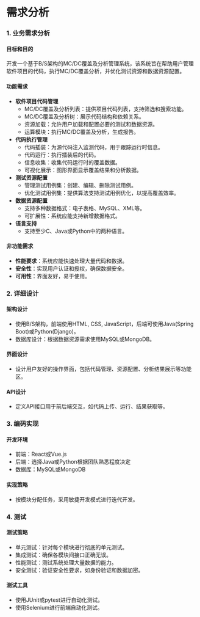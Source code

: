 # 需求分析

### 1. 业务需求分析

#### 目标和目的

开发一个基于B/S架构的MC/DC覆盖及分析管理系统，该系统旨在帮助用户管理软件项目的代码，执行MC/DC覆盖分析，并优化测试资源和数据资源配置。

#### 功能需求

- **软件项目代码管理**
  - MC/DC覆盖及分析列表：提供项目代码列表，支持筛选和搜索功能。
  - MC/DC覆盖及分析树：展示代码结构和依赖关系。
  - 资源加载：允许用户加载和配置必要的测试和数据资源。
  - 运算模块：执行MC/DC覆盖及分析，生成报告。
- **代码执行管理**
  - 代码插装：为源代码注入监测代码，用于跟踪运行时信息。
  - 代码运行：执行插装后的代码。
  - 信息收集：收集代码运行时的覆盖数据。
  - 可视化展示：图形界面显示覆盖结果和分析数据。
- **测试资源配置**
  - 管理测试用例集：创建、编辑、删除测试用例。
  - 优化测试用例集：提供算法支持测试用例优化，以提高覆盖效率。
- **数据资源配置**
  - 支持多种数据格式：电子表格、MySQL、XML等。
  - 可扩展性：系统应能支持新增数据格式。
- **语言支持**
  - 支持至少C、Java或Python中的两种语言。

#### 非功能需求

- **性能要求**：系统应能快速处理大量代码和数据。
- **安全性**：实现用户认证和授权，确保数据安全。
- **可用性**：界面友好，易于使用。

### 2. 详细设计

#### 架构设计

- 使用B/S架构，前端使用HTML, CSS, JavaScript，后端可使用Java(Spring Boot)或Python(Django)。
- 数据库设计：根据数据资源需求使用MySQL或MongoDB。

#### 界面设计

- 设计用户友好的操作界面，包括代码管理、资源配置、分析结果展示等功能区。

#### API设计

- 定义API接口用于前后端交互，如代码上传、运行、结果获取等。

### 3. 编码实现

#### 开发环境

- 前端：React或Vue.js
- 后端：选择Java或Python根据团队熟悉程度决定
- 数据库：MySQL或MongoDB

#### 实现策略

- 按模块分配任务，采用敏捷开发模式进行迭代开发。

### 4. 测试

#### 测试策略

- 单元测试：针对每个模块进行彻底的单元测试。
- 集成测试：确保各模块间接口正确无误。
- 性能测试：测试系统处理大量数据的能力。
- 安全测试：验证安全性要求，如身份验证和数据加密。

#### 测试工具

- 使用JUnit或pytest进行自动化测试。
- 使用Selenium进行前端自动化测试。
